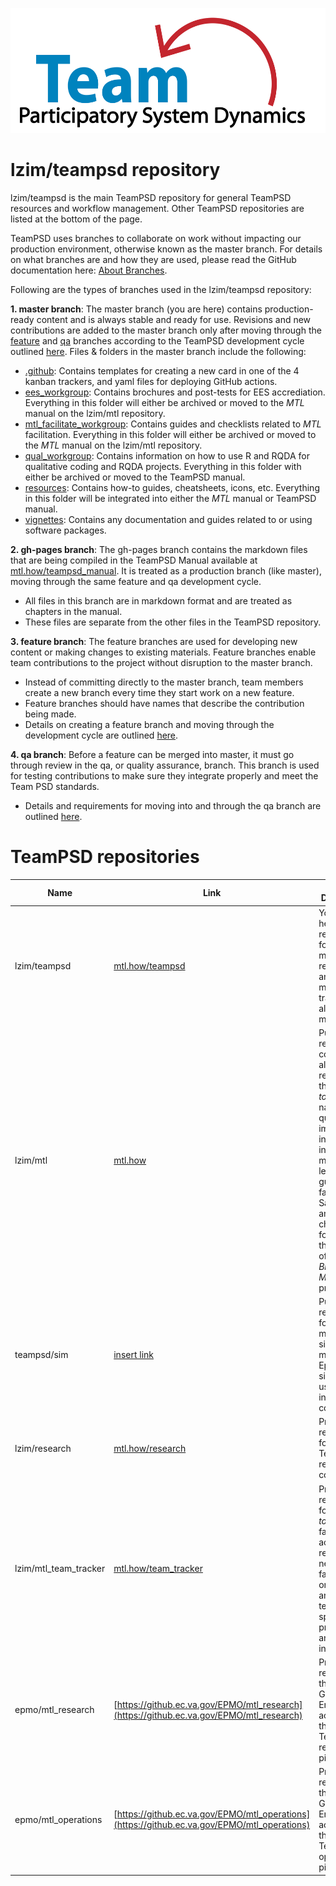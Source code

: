 <img src = "https://github.com/lzim/teampsd/blob/master/resources/logos/team_psd_logo_sm.png"
     height = "200" width = "600">  

# lzim/teampsd repository
lzim/teampsd is the main TeamPSD repository for general TeamPSD resources and workflow management. Other TeamPSD repositories are listed at the bottom of the page.

TeamPSD uses branches to collaborate on work without impacting our production environment, otherwise known as the master branch. For details on what branches are and how they are used, please read the GitHub documentation here: [About Branches](https://docs.github.com/en/github/collaborating-with-issues-and-pull-requests/about-branches).

Following are the types of branches used in the lzim/teampsd repository:

**1. master branch**: The master branch (you are here) contains production-ready content and is always stable and ready for use. Revisions and new contributions are added to the master branch only after moving through the [feature](#feature) and [qa](#qa) branches according to the TeamPSD development cycle outlined [here](link-to-teampsd-manual-dev-test-prod-cycle). Files & folders in the master branch include the following:
  - [.github](https://github.com/lzim/teampsd/tree/master/.github): Contains templates for creating a new card in one of the 4 kanban trackers, and yaml files for deploying GitHub actions.
  - [ees_workgroup](https://github.com/lzim/teampsd/tree/master/ees_workgroup): Contains brochures and post-tests for EES accrediation. Everything in this folder will either be archived or moved to the *MTL* manual on the lzim/mtl repository.
  - [mtl_facilitate_workgroup](https://github.com/lzim/teampsd/tree/master/mtl_facilitate_workgroup): Contains guides and checklists related to *MTL* facilitation. Everything in this folder will either be archived or moved to the *MTL* manual on the lzim/mtl repository.
  - [qual_workgroup](https://github.com/lzim/teampsd/tree/master/qual_workgroup): Contains information on how to use R and RQDA for qualitative coding and RQDA projects. Everything in this folder with either be archived or moved to the TeamPSD manual.
  - [resources](https://github.com/lzim/teampsd/tree/master/resources): Contains how-to guides, cheatsheets, icons, etc. Everything in this folder will be integrated into either the *MTL* manual or TeamPSD manual.
  - [vignettes](https://github.com/lzim/teampsd/tree/master/vignettes): Contains any documentation and guides related to or using software packages.
        
**2. gh-pages branch**: The gh-pages branch contains the markdown files that are being compiled in the TeamPSD Manual available at [mtl.how/teampsd_manual](https://mtl.how/teampsd_manual). It is treated as a production branch (like master), moving through the same feature and qa development cycle.
  - All files in this branch are in markdown format and are treated as chapters in the manual.
  - These files are separate from the other files in the TeamPSD repository.

**3. feature branch**: The feature branches are used for developing new content or making changes to existing materials. Feature branches enable team contributions to the project without disruption to the master branch.
  - Instead of committing directly to the master branch, team members create a new branch every time they start work on a new feature. 
  - Feature branches should have names that describe the contribution being made.
  - Details on creating a feature branch and moving through the development cycle are outlined [here](link-to-teampsd-manual-dev-test-prod-cycle).

**4. qa branch**: Before a feature can be merged into master, it must go through review in the qa, or quality assurance, branch. This branch is used for testing contributions to make sure they integrate properly and meet the Team PSD standards.
  - Details and requirements for moving into and through the qa branch are outlined [here](link-to-teampsd-manual-dev-test-prod-cycle).

    
# TeamPSD repositories

| **Name** | **Link** | **Brief Description**
| --- | --- | --- |
| lzim/teampsd | [mtl.how/teampsd](https://mtl.how/teampsd) | You are here! Public repository for maintaining resources and project management trackers for all TeamPSD members. |
| lzim/mtl | [mtl.how](https://mtl.how) | Public repository containing all work related to the *Modeling to Learn* national quality improvement initiative, including model files, learner See guides, facilitator Say guides, and cheatsheets for each of the sessions of the *MTL Blue* and *MTL Red* programs. |
| teampsd/sim | [insert link]() | Public repository for managing simulation models and Epicenter simulation user interface code. |
| lzim/research | [mtl.how/research](https://mtl.how/research) | Private repository for TeamPSD research code. |
| lzim/mtl_team_tracker | [mtl.how/team_tracker](https://mtl.how/team_tracker) | Private repository for *Modeling to Learn* facilitators to access all resources needed for facilitation in one place and to track team-specific progress and information. |
| epmo/mtl_research | [https://github.ec.va.gov/EPMO/mtl_research](https://github.ec.va.gov/EPMO/mtl_research) | Private repository in the VA GitHub Enterprise account for the TeamPSD research pipeline. |
| epmo/mtl_operations | [https://github.ec.va.gov/EPMO/mtl_operations](https://github.ec.va.gov/EPMO/mtl_operations) | Private repository in the VA GitHub Enterprise account for the TeamPSD operations pipeline. |
    


